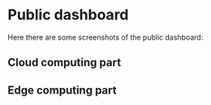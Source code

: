 # Public dashboard
Here there are some screenshots of the public dashboard:

## Cloud computing part

[](images/cloud_part)

## Edge computing part

[](images/edge_part)
